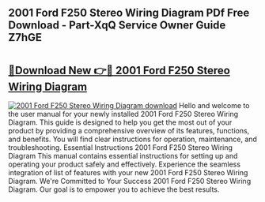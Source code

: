 ## 2001 Ford F250 Stereo Wiring Diagram PDf Free Download - Part-XqQ Service Owner Guide Z7hGE

# <h2><a href="http://dfogg2n.blite.top/?on=2001+Ford+F250+Stereo+Wiring+Diagram">🔗Download New 👉🔴 2001 Ford F250 Stereo Wiring Diagram</a></h2>

[![2001 Ford F250 Stereo Wiring Diagram download](https://i.imgur.com/lujVjoI.png)](http://dfogg2n.blite.top/?on=2001+Ford+F250+Stereo+Wiring+Diagram)
Hello and welcome to the user manual for your newly installed 2001 Ford F250 Stereo Wiring Diagram. This guide is designed to help you get the most out of your product by providing a comprehensive overview of its features, functions, and benefits. You will find clear instructions for operation, maintenance, and troubleshooting. Essential Instructions 2001 Ford F250 Stereo Wiring Diagram This manual contains essential instructions for setting up and operating your product safely and effectively. Experience the seamless integration of list of features with your new 2001 Ford F250 Stereo Wiring Diagram. We're Committed to Your Success 2001 Ford F250 Stereo Wiring Diagram. Our goal is to empower you to achieve the best results.
